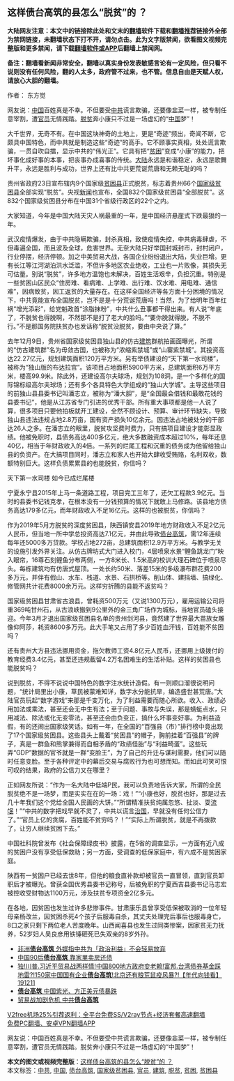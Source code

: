  <h2>这样债台高筑的县怎么“脱贫”的 ？</h2> <p class="notice"><b>大陆网友注意：本文中的链接除此处和文末的<a href="https://github.com/bannedbook/fanqiang" >翻墙</a>软件下载和<a href="https://github.com/killgcd/justmysocks/blob/master/README.md">翻墙推荐</a>链接外全部为禁网链接，未翻墙状态下打不开，请勿点击。此为文字版禁闻，欲看图文视频完整版和更多禁闻，请下载<a href="https://github.com/bannedbook/fanqiang">翻墙软件或APP</a>后翻墙上禁闻网。</p><p>备注：翻墙看新闻非常安全，翻墙以真实身份发表敏感言论有一定风险，但只看不说则没有任何风险，翻的人太多，政府管不过来，也不管。信息自由是天赋人权，请放心大胆的翻墙。</b></p>  <div class="entry"> <p>作者： 东方觉</p> <p id="summary">网友说：<span class='wp_keywordlink_affiliate'><a href="https://www.bannedbook.org/" title="中国" target="_blank">中国</a></span>百姓真是不幸。不但要受<a href="https://www.bannedbook.org/bnews/tag/%e4%b8%ad%e5%85%b1/" class="st_tag internal_tag" rel="tag" title="标签 中共 下的日志">中共</a>谎言欺骗，还要像韭菜一样，被专制任意宰割，遭<a href="https://www.bannedbook.org/bnews/tag/%E5%AE%98%E5%91%98/" class="st_tag internal_tag" rel="tag" title="标签 官员 下的日志">官员</a>无情践踏。<a href="https://www.bannedbook.org/bnews/tag/%E8%84%B1%E8%B4%AB/" class="st_tag internal_tag" rel="tag" title="标签 脱贫 下的日志">脱贫</a>奔小康只不过是一场虚幻的“<a href="https://www.bannedbook.org/bnews/tag/%E4%B8%AD%E5%9B%BD/" class="st_tag internal_tag" rel="tag" title="标签 中国 下的日志">中国</a>梦”！</p> <p>大千世界，无奇不有。在中国这块神奇的土地上，更是“奇迹”频出，奇闻不断，它颇具中国特色，而中共就是制造这些“奇迹”的高手。它不顾事实真相，处处谎言欺骗，一贯自吹自擂，显示中共的“伟光正”。它具有把“<a href="https://www.bannedbook.org/bnews/tag/%E8%B4%AB%E5%9B%B0/" class="st_tag internal_tag" rel="tag" title="标签 贫困 下的日志">贫困</a>”变成“小康”的能力，把坏事化成好事的本事，把丧事办成喜事的传统。<span class='wp_keywordlink_affiliate'><a href="https://www.bannedbook.org/" title="大陆" target="_blank">大陆</a></span>永远是和谐稳定，永远是歌舞升平，永远是胜利与成功，世界上还有比中共更荒诞荒唐和无赖无耻的吗？</p> <p>贵州省政府23日宣布辖内9个国家级<a href="https://www.bannedbook.org/bnews/tag/%E8%B4%AB%E5%9B%B0%E5%8E%BF/" class="st_tag internal_tag" rel="tag" title="标签 贫困县 下的日志">贫困县</a>正式脱贫，标志着贵州66个<a href="https://www.bannedbook.org/bnews/tag/%E5%9B%BD%E5%AE%B6%E7%BA%A7%E8%B4%AB%E5%9B%B0%E5%8E%BF/" class="st_tag internal_tag" rel="tag" title="标签 国家级贫困县 下的日志">国家级贫困县</a>全部实现“脱贫”。央视<span class='wp_keywordlink_affiliate'><a href="https://www.bannedbook.org/" title="新闻">新闻</a></span>也宣布，全国832个国家级贫困县“全部脱贫”。这832个国家级贫困县分布在中国31个省级行政区的22个之内。</p>  <p>大家知道，今年是中国大陆天灾人祸最重的一年，是中国经济悬崖式下跌最狠的一年。</p> <p>武汉疫情爆发，由于中共隐瞒欺骗，封杀真相，致使疫情失控，中共病毒肆虐，不但毒遍全国，而且波及全球，危害世界。无奈大陆只好举国封城封市，封村闭户，行业停摆，经济停顿。加之中美贸易大战，各国企业纷纷退出大陆，失业巨增。更有长江等江河湖泊洪水泛滥，不但许多地区农业绝收，工业也一片败像，其损失无可估量。别说“脱贫”，许多地方温饱也未解决，百姓生活艰辛，负担沉重。特别是一些贫困山区民众“住房难、看病难、上学难、出行难、饮水难、用电难、通信难”，因病致贫，因工返贫的大量存在。在这样全国经济等各方面十分困境的情况下，中共竟能宣布全国脱贫，岂不是是十分荒诞荒唐吗！当然，为了给明年百年红祸“增光添彩”，给党魁政首“涂脂抹粉”，中共什么丑事都干得出来。有人说“年底了，不脱贫也得脱啊，不然那不是打了老大的脸吗。”“要你脱就得脱，不脱不行。”不是那国务院扶贫办也发话称“脱贫没脱贫，要由中央说了算。”</p> <p>去年12月9日，贵州省国家级贫困县独山县的仿古<a href="https://www.bannedbook.org/bnews/tag/%E5%BB%BA%E7%AD%91/" class="st_tag internal_tag" rel="tag" title="标签 建筑 下的日志">建筑</a>群航拍画面曝光，所谓的“仿古建筑群”名为毋敛古国，也被称为“浓缩紫禁城”或“山寨紫禁城”。其投资高达22.27亿元，规划建筑面积120万平方米。另有举债建设的“天下第一水司楼”，被称为“独山版的布达拉宫”。该项目占地面积5900平方米，总建筑面积6万平方米，楼高99.9米。除此外，还建设高尔夫球场，规划为108洞，是一个多样化的国际锦标级高尔夫球场；还有多个各具特色大学组成的“独山大学城”。主导这些项目的前独山县县委书记叫潘志立，被称为“潘大胆”，是“全国最会借钱和最敢花钱的县委书记”，他是从江苏省专门引进的优秀干部。所有重大事项都是他一人说了算，很多项目只要他拍板就开工建设，全然不顾设计、预算、审计环节缺失，导致独山县违法违规占地2.8万亩，国有资产损失10亿余元。因违法占地被处分的干部达26人之多。在潘志立的眼里，脱贫攻坚费时费力，只有搞项目建设才能彰显政绩。他被免职时，县债务高达400多亿元，绝大多数融资成本超过10%，每年还息40亿，相当于年财政收入的4倍。一系列的烂尾工程和沉重的债务成为他留给独山县的负资产。在大搞项目同时，潘志立和家人也开始大肆收受贿赂，名利双收，数额特别巨大。这样负债累累县的也能脱贫，你信吗？</p> <p>天下第一水司楼 如今已成烂尾楼</p>  <p>宁夏永宁县2015年上马一条道路工程，项目完工三年了，还欠工程款3.9亿元。当时的县委书记钱克孝，在根本没有一分钱预算的情况下就敢上马修路。该县地方债务高达179多亿元，而年财政收入不足16亿元。这样的也被脱贫，你信吗？</p> <p>作为2019年5月方脱贫的深度贫困县，陕西镇安县2019年地方财政收入不足2亿元人民币，但当地一所中学总投资高达7.1亿元，并由此导致<a href="https://www.bannedbook.org/bnews/tag/%E5%80%BA%E5%8F%B0%E9%AB%98%E7%AD%91/" class="st_tag internal_tag" rel="tag" title="标签 债台高筑 下的日志">债台高筑</a>，需12年连续每年还5000多万贷款。学校占地272亩，总建筑面积12.9万平方米。与教学无关的设施引发外界关注。从仿古牌坊式大门进入校门，4层喷泉水景“鲤鱼跳龙门”映入眼帘，16尊石刻鲤鱼分布两侧，一方8米长、1.5米高的校训大理石碑位于喷泉尽头。每栋建筑均有仿唐式屋顶。一处长约50米、落差15米的多级瀑布群花费200多万元，并伴有假山、水车、栈道、水景、石拱桥等。削山体、建挡墙、搞绿化、修管网共计花费8000余万元。这样穷折腾的县能不返贫吗？</p> <p>国家级贫困县甘肃省古浪县，曾耗资500万元（又说1300万元），雇用运输公司将重369吨甘州石，从古浪峡搬到9公里外的金三角广场作为城标，当地官员磕头接迎。今年3月才退出国家级贫困县名单的贵州剑河县，竟然建了世界最大苗族女雕像仰阿莎，耗资8600多万元。此大手笔又占用了多少百姓血汗钱，百姓能不贫困吗？</p> <p>还有贵州大方县违法挪用资金，拖欠教师工资4.8亿元人民币，还挪用上级拨付的教育经费3.4亿元，甚至还违规截留4.2万名困难生的生活补贴。这样的贫困县也能脱贫吗？</p>  <p>说到脱贫，不得不说说中国特色的数字注水统计造假。有一则顺口溜很说明问题，“统计局里出小康，草民被蒙难知详，数字水分能抗旱，编造盛世甚荒唐。”大陆官员玩起“数字游戏”来那是千变万化，为了利益需要而随心所欲。收入、政绩必用加法或乘法，甚至还会无中生有法；至于问题、事故与失误，那是蜻蜓点水，只用减法、除法或化无变零法，甚至还会由负变正，搞什么坏事变好事。为利益造假，有的还闹出国家级笑话。如有一年，在全国的“百强县（市）”排行榜中竟出现了17个国家级贫困县。这些县头上戴着“贫困县”的帽子，胸前挂着“百强县”的牌子，真是一群鱼和熊掌兼得而自相矛盾的“政绩怪胎”与“利益畸蛋”。这些玩弄“GDP”数据的官爷就是一群“变脸王”，为了自己的升迁与谋利需要，他们可以随时任意变脸。至于各种评定中的幕后交易与腐败行为也可想而知。而如此可笑可恨可叹的结果，政府的公信力又在哪里？</p> <p>正如网友所说：“作为一名大陆中低端P民，我可以负责地告诉大家，所谓的全民脱贫绝不是一场梦，而是实实在在的一场：戏！”“小康也好，脱贫也好，那是过去几十年我们这个党给全国人民画的大饼。”“所谓精准扶贫纯属忽悠、扯淡、耍<span class='wp_keywordlink'><a href="https://www.bannedbook.org/forum11/topic282.html" title="禁片：评中国共产党的流氓本性" target="_blank">流氓</a></span>！”“中共的数字把戏早就不灵了，中共以谎言<span class='wp_keywordlink'><a href="https://www.bannedbook.org/forum24/topic8925.html" title="《治国大道》" target="_blank">治国</a></span>，早就没有任何公信力了。”“官员上亿的贪腐，百姓能不贫穷吗？！”“实际上所谓脱贫，就是不再拨款了，让穷人继续贫困下去。”</p> <p>中国社科院曾发布《社会保障绿皮书》披露，在5省的调查显示，一方面有近八成的贫困户没有享受低保救助；另一方面，受调查的低保家庭中，有六成不是贫困家庭。</p> <p>陕西有一贫困户已经去世8年，但他的粮食直补款却被官员一直冒领，直到官员卸职后才被曝光。曾获全国优秀县委书记称号，后被免职的宁夏西吉县委书记马志宏被控收受财物达1100万元，涉及扶贫专项资金2亿多元。</p>  <p>在各地，因贫困也发生过许多悲惨事件。甘肃康乐县曾享受低保被取消的一位年轻母亲杨改兰，因贫困杀死4个孩子后服毒自杀，其丈夫处理完后事后也服毒身亡，8口之家只剩下两位老人苦度晚年。山西闻喜县也发生过同类惨案，因家贫无力抚养，52岁妇人吴良彦用铁锤砸死已失双亲的8岁外孙。</p> <ul class='op-related-articles' title='相关阅读'> <li><a href='https://www.bannedbook.org/bnews/comments/20200430/1321447.html' target='_blank'>非洲<b>债台高筑</b> 外媒指中共为「政治利益」不会轻易放弃</a></li> <li><a href='https://www.bannedbook.org/bnews/comments/20191219/1243748.html' target='_blank'>中国90后<b>债台高筑</b> 靠家里卖房还债</a></li> <li><a href='https://www.bannedbook.org/bnews/taiwannews/20191211/1239546.html' target='_blank'>独!川普.习近平贸易战两样情!中国800地方政府变老赖!富邦.台湾债券基金踩地雷?!150家中国国有企业<b>债台高筑</b>!北京还有粮荒鼠疫风暴?!【年代向钱看】191211</a></li> <li><a href='https://www.bannedbook.org/bnews/comments/20191103/1217125.html' target='_blank'><b>债台高筑</b> 中国紫光、方正美元债暴跌</a></li> <li><a href='https://www.bannedbook.org/bnews/finance/20190825/1180390.html' target='_blank'>贸易战加剧危机 中共<b>债台高筑</b></a></li> </ul> <p class="texttj"> <a href="https://github.com/bannedbook/fanqiang/wiki/V2ray%E6%9C%BA%E5%9C%BA" target="_blank">V2free机场25%引荐返利：全平台免费SS/V2ray节点+经济套餐高速翻墙</a><br/> <a href="https://github.com/bannedbook/fanqiang/wiki/%E7%A6%81%E9%97%BB%E7%BD%91%E5%AE%89%E5%8D%93%E7%BF%BB%E5%A2%99%E6%96%B0%E9%97%BBAPP" target="_blank">免费PC翻墙、安卓VPN翻墙APP</a></p><p>网友说：中国百姓真是不幸。不但要受中共谎言欺骗，还要像韭菜一样，被专制任意宰割，遭官员无情践踏。脱贫奔小康只不过是一场虚幻的“中国梦”！</p><a name='sharetosocial'></a>       <div><b>本文的图文或视频完整版</b>：<a href='https://www.bannedbook.org/bnews/comments/20201203/1441302.html'>这样债台高筑的县怎么“脱贫”的 ？</a></div>  </div><!--END ENTRY--> <div class="postfooter"> <div>本文标签：<a href="https://www.bannedbook.org/bnews/tag/%e4%b8%ad%e5%85%b1/" rel="tag">中共</a>, <a href="https://www.bannedbook.org/bnews/tag/%E4%B8%AD%E5%9B%BD/" rel="tag">中国</a>, <a href="https://www.bannedbook.org/bnews/tag/%E5%80%BA%E5%8F%B0%E9%AB%98%E7%AD%91/" rel="tag">债台高筑</a>, <a href="https://www.bannedbook.org/bnews/tag/%E5%9B%BD%E5%AE%B6%E7%BA%A7%E8%B4%AB%E5%9B%B0%E5%8E%BF/" rel="tag">国家级贫困县</a>, <a href="https://www.bannedbook.org/bnews/tag/%E5%AE%98%E5%91%98/" rel="tag">官员</a>, <a href="https://www.bannedbook.org/bnews/tag/%E5%BB%BA%E7%AD%91/" rel="tag">建筑</a>, <a href="https://www.bannedbook.org/bnews/tag/%E8%84%B1%E8%B4%AB/" rel="tag">脱贫</a>, <a href="https://www.bannedbook.org/bnews/tag/%E8%B4%AB%E5%9B%B0/" rel="tag">贫困</a>, <a href="https://www.bannedbook.org/bnews/tag/%E8%B4%AB%E5%9B%B0%E5%8E%BF/" rel="tag">贫困县</a></div>  </div><!--END POSTFOOTER--> 